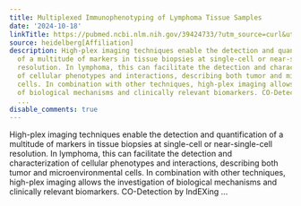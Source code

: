 ```yaml
---
title: Multiplexed Immunophenotyping of Lymphoma Tissue Samples
date: '2024-10-18'
linkTitle: https://pubmed.ncbi.nlm.nih.gov/39424733/?utm_source=curl&utm_medium=rss&utm_campaign=pubmed-2&utm_content=1FakS-2QOkCT8HsMOQP1bCRQ4YzyumYOmxmF0moLsQ3dFB1E9V&fc=20220326224207&ff=20241019190408&v=2.18.0.post9+e462414
source: heidelberg[Affiliation]
description: High-plex imaging techniques enable the detection and quantification
  of a multitude of markers in tissue biopsies at single-cell or near-single-cell
  resolution. In lymphoma, this can facilitate the detection and characterization
  of cellular phenotypes and interactions, describing both tumor and microenvironmental
  cells. In combination with other techniques, high-plex imaging allows the investigation
  of biological mechanisms and clinically relevant biomarkers. CO-Detection by IndEXing
  ...
disable_comments: true
---
```

High-plex imaging techniques enable the detection and quantification of a multitude of markers in tissue biopsies at single-cell or near-single-cell resolution. In lymphoma, this can facilitate the detection and characterization of cellular phenotypes and interactions, describing both tumor and microenvironmental cells. In combination with other techniques, high-plex imaging allows the investigation of biological mechanisms and clinically relevant biomarkers. CO-Detection by IndEXing ...